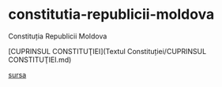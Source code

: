 # constitutia-republicii-moldova
Constituția Republicii Moldova

[CUPRINSUL CONSTITUŢIEI](Textul Constituției/CUPRINSUL CONSTITUŢIEI.md)


[sursa](http://lex.justice.md/document_rom.php?id=44B9F30E:7AC17731)
